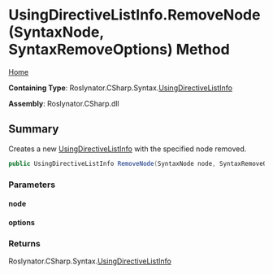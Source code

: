 <a name="_top"></a>

# UsingDirectiveListInfo\.RemoveNode\(SyntaxNode, SyntaxRemoveOptions\) Method

[Home](../../../../../README.md#_top)

**Containing Type**: Roslynator\.CSharp\.Syntax\.[UsingDirectiveListInfo](../README.md#_top)

**Assembly**: Roslynator\.CSharp\.dll

## Summary

Creates a new [UsingDirectiveListInfo](../README.md#_top) with the specified node removed\.

```csharp
public UsingDirectiveListInfo RemoveNode(SyntaxNode node, SyntaxRemoveOptions options)
```

### Parameters

#### node

#### options

### Returns

Roslynator\.CSharp\.Syntax\.[UsingDirectiveListInfo](../README.md#_top)

